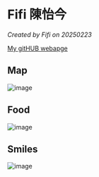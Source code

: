 
# Fifi 陳怡今

*Created by Fifi on 20250223*

[My gitHUB webapge]([(https://github.com/chenyijin0297)])


## Map
![image](https://github.com/user-attachments/assets/6f3bd68e-e5fa-4304-ab2e-a72cea3d918d)


## Food
![image](https://github.com/user-attachments/assets/a219d599-be80-47d2-b2e1-cda0efc96564)


## Smiles

![image](https://github.com/user-attachments/assets/c6c6b63d-befe-4469-9d7e-acd3c0d123d6)
